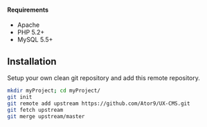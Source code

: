 #### Requirements
* Apache
* PHP 5.2+
* MySQL 5.5+

## Installation
Setup your own clean git repository and add this remote repository.

```sh
mkdir myProject; cd myProject/
git init
git remote add upstream https://github.com/Ator9/UX-CMS.git
git fetch upstream
git merge upstream/master
```

